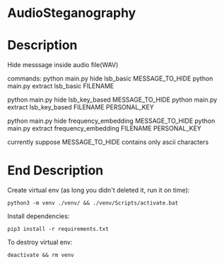 # AudioSteganography

# Description
Hide messsage inside audio file(WAV)

commands:
python main.py hide lsb_basic MESSAGE_TO_HIDE
python main.py extract lsb_basic FILENAME

python main.py hide lsb_key_based MESSAGE_TO_HIDE
python main.py extract lsb_key_based FILENAME PERSONAL_KEY

python main.py hide frequency_embedding MESSAGE_TO_HIDE
python main.py extract frequency_embedding FILENAME PERSONAL_KEY

currently suppose MESSAGE_TO_HIDE contains only ascii characters

# End Description
  
Create virtual env (as long you didn't deleted it, run it on time):  
  
```  
python3 -m venv ./venv/ && ./venv/Scripts/activate.bat  
```  
  
Install dependencies:  
  
```  
pip3 install -r requirements.txt  
```  
  
To destroy virtual env:  
  
```  
deactivate && rm venv  
```